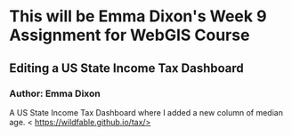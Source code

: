 # This will be Emma Dixon's Week 9 Assignment for WebGIS Course
## Editing a US State Income Tax Dashboard
### Author: Emma Dixon

A US State Income Tax Dashboard where I added a new column of median age. 
< https://wildfable.github.io/tax/>
